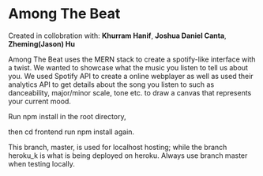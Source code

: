 # Among The Beat

Created in collobration with: **Khurram Hanif**, **Joshua Daniel Canta**, **Zheming(Jason) Hu**

Among The Beat uses the MERN stack to create a spotify-like interface with a twist. We wanted to showcase what the music you listen to tell us about you. We used Spotify API to create a online webplayer as well as used their analytics API to get details about the song you listen to such as danceability, major/minor scale, tone etc. to draw a canvas that represents your current mood.



Run 
  npm install in the root directory, 
  
then 
  cd frontend 
  run npm install again.


This branch, master, is used for localhost hosting; while the branch heroku_k is what is being deployed on heroku. 
Always use branch master when testing locally.
